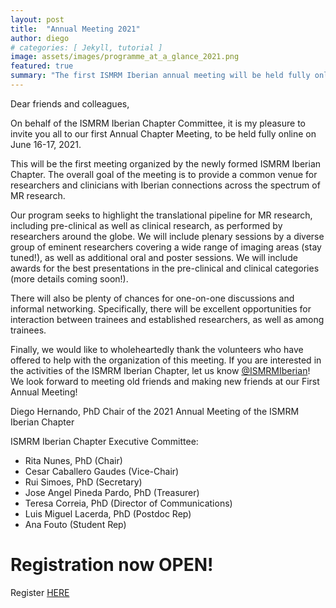 ```yaml
---
layout: post
title:  "Annual Meeting 2021"
author: diego
# categories: [ Jekyll, tutorial ]
image: assets/images/programme_at_a_glance_2021.png
featured: true
summary: "The first ISMRM Iberian annual meeting will be held fully online on June 16-17, 2021."
---
```

Dear friends and colleagues,

On behalf of the ISMRM Iberian Chapter Committee, it is my pleasure to invite you all to our first Annual Chapter Meeting, to be held fully online on June 16-17, 2021.

This will be the first meeting organized by the newly formed ISMRM Iberian Chapter. The overall goal of the meeting is to provide a common venue for researchers and clinicians with Iberian connections across the spectrum of MR research.

Our program seeks to highlight the translational pipeline for MR research, including pre-clinical as well as clinical research, as performed by researchers around the globe. We will include plenary sessions by a diverse group of eminent researchers covering a wide range of imaging areas (stay tuned!), as well as additional oral and poster sessions. We will include awards for the best presentations in the pre-clinical and clinical categories (more details coming soon!).

There will also be plenty of chances for one-on-one discussions and informal networking. Specifically, there will be excellent opportunities for interaction between trainees and established researchers, as well as among trainees.

Finally, we would like to wholeheartedly thank the volunteers who have offered to help with the organization of this meeting. If you are interested in the activities of the ISMRM Iberian Chapter, let us know <a target="_blank" href="https://twitter.com/ISMRMIberian">@ISMRMIberian</a>!
We look forward to meeting old friends and making new friends at our First Annual Meeting!

Diego Hernando, PhD
   Chair of the 2021 Annual Meeting of the ISMRM Iberian Chapter

ISMRM Iberian Chapter Executive Committee:

- Rita Nunes, PhD (Chair)
- Cesar Caballero Gaudes (Vice-Chair)
- Rui Simoes, PhD (Secretary)
- Jose Angel Pineda Pardo, PhD (Treasurer)
- Teresa Correia, PhD (Director of Communications)
- Luis Miguel Lacerda, PhD (Postdoc Rep)
- Ana Fouto (Student Rep)


# **Registration now OPEN!**
Register <a target="_blank" href="https://www.eventbrite.com/e/1st-ismrm-iberian-chapter-annual-meeting-2021-tickets-154002037239">HERE</a>

